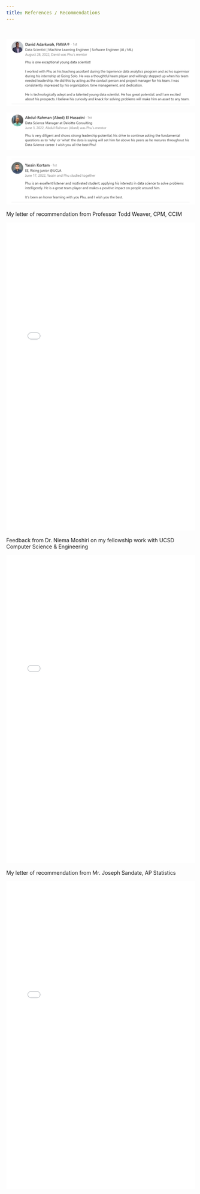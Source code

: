 ```yaml
---
title: References / Recommendations
---
```


<br>

![David Adarkwah](assets/davidadarkwah.png)

![Abed](assets/abed.png)

![Yassin Kortam](assets/yassin.png)


My letter of recommendation from Professor Todd Weaver, CPM, CCIM

<embed src="assets/PhuDang_LetterofRec_ProfWeaver.pdf" type="application/pdf" width="100%" height="820">

Feedback from Dr. Niema Moshiri on my fellowship work with UCSD Computer Science & Engineering

<embed src="assets/ProfessorMoshiriFeedback.pdf" type="application/pdf" width="100%" height="820">

My letter of recommendation from Mr. Joseph Sandate, AP Statistics

<embed src="assets/PhuDang_LetterofRec_MrSandate.pdf" type="application/pdf" width="100%" height="820">
